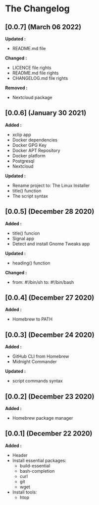 # The Changelog

## [0.0.7] (March 06 2022)

**Updated :**
- README.md file

**Changed :**

- LICENCE file rights
- README.md file rights
- CHANGELOG.md file rights

**Removed :**

- Nextcloud package

## [0.0.6] (January 30 2021)

**Added :**
- xclip app
- Docker dependencies
- Docker GPG Key
- Docker APT Repository
- Docker platform
- Postgresql
- Nextcloud

**Updated :**
- Rename project to: The Linux Installer
- title() function
- The script syntax

## [0.0.5] (December 28 2020)

**Added :**

- title() funcion
- Signal app
- Detect and install Gnome Tweaks app

**Updated :**

- heading() function

**Changed :**

- from: #!/bin/sh to: #!/bin/bash


## [0.0.4] (December 27 2020)

**Added :**

- Homebrew to PATH


## [0.0.3] (December 24 2020)

**Added :**

- GitHub CLI from Homebrew
- Midnight Commander

**Updated :**

- script commands syntax


## [0.0.2] (December 23 2020)

**Added :**

- Homebrew package manager


## [0.0.1] (December 22 2020)

**Added :**

- Header
- Install essential packages:
  - build-essential
  - bash-completion
  - curl
  - git
  - wget
- Install tools:
  - htop
